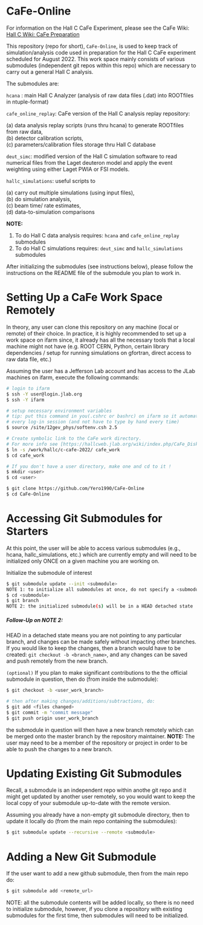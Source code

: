 # CaFe-Online

For information on the Hall C CaFe Experiment, please see the CaFe Wiki:
[Hall C Wiki: CaFe Preparation](https://hallcweb.jlab.org/wiki/index.php/CaFe_Preparation)

This repository (repo for short), `CaFe-Online`, is used to keep track of simulation/analysis code used in preparation for the Hall C CaFe experiment scheduled for August 2022.  This work space mainly consists of various submodules (independent git repos within this repo) which are necessary to carry out a general Hall C analysis.  <br> 

The submodules are: <br>

`hcana` : main Hall C Analyzer (analysis of raw data files (.dat) into ROOTfiles in ntuple-format) <br>

`cafe_online_replay`: CaFe version of the Hall C analysis replay repository: <br> 

(a) data analysis replay scripts (runs thru hcana) to generate ROOTfiles from raw data,  <br>
(b) detector calibration scripts, <br>
(c) parameters/calibration files storage thru Hall C database  <br>

`deut_simc`: modified version of the Hall C simulation software to read numerical files from the Laget deuteron model and apply the event weighting using either Laget PWIA or FSI models.  <br>

`hallc_simulations`: useful scripts to <br>

(a) carry out multiple simulations (using input files), <br>
(b) do simulation analysis, <br>
(c) beam time/ rate estimates, <br>
(d) data-to-simulation comparisons <br>

**NOTE:**  
1. To do Hall C data analysis requires: `hcana` and `cafe_online_replay` submodules  <br>
2. To do Hall C simulations requires: `deut_simc` and `hallc_simulations` submodules

After initializing the submodules (see instructions below), please follow the instructions on the README file of the submodule you plan to work in.

# Setting Up a CaFe Work Space Remotely


In theory, any user can clone this repository on any machine (local or remote) of their choice. In practice, it is highly recommended to set up a work space on ifarm since, it already has all the necessary tools that a local machine might not have (e.g. ROOT CERN, Python, certain library dependencies / setup for running simulations on gfortran, direct access to raw data file, etc.) 

Assuming the user has a Jefferson Lab account and has access to the JLab machines on ifarm, execute the following commands:

```sh
# login to ifarm
$ ssh -Y user@login.jlab.org 
$ ssh -Y ifarm 

# setup necessary environment variables 
# tip: put this command in you(.cshrc or bashrc) on ifarm so it automatically gets called
# every log-in session (and not have to type by hand every time)
$ source /site/12gev_phys/softenv.csh 2.5 

# Create symbolic link to the CaFe work directory. 
# For more info see [https://hallcweb.jlab.org/wiki/index.php/CaFe_Disk_Space]
$ ln -s /work/hallc/c-cafe-2022/ cafe_work 
$ cd cafe_work 

# If you don't have a user directory, make one and cd to it !
$ mkdir <user> 
$ cd <user>

$ git clone https://github.com/Yero1990/CaFe-Online
$ cd CaFe-Online
```

# Accessing Git Submodules for Starters


At this point, the user will be able to access various submodules (e.g., hcana, hallc_simulations, etc.) which are currently empty and will need to be initialized only ONCE on a given machine you are working on. <br>

 Initialize the submodule of interest 

```sh
$ git submodule update --init <submodule>
NOTE 1: to initialize all submodules at once, do not specify a <submodule>
$ cd <submodule>
$ git branch
NOTE 2: the initialized submodule(s) will be in a HEAD detached state
```

##### Follow-Up on NOTE 2:  
HEAD in a detached state means you are not pointing to any particular branch, and changes can be made safely without impacting other branches. If you would like to keep the changes, then a branch would have to be created: `git checkout -b <branch_name>`, and any changes can be saved and push remotely from the new branch. 

`(optional)` If you plan to make significant contributions to the the official submodule in question, then do (from inside the submodule): <br>

```sh
$ git checkout -b <user_work_branch>

# then after making changes/additions/subtractions, do: 
$ git add <files changed>
$ git commit -m "commit message"
$ git push origin user_work_branch
```
the submodule in question will then have a new branch remotely which can be merged onto the master branch by the repository maintainer. **NOTE:** The user may need to be a member of the repository or project in order to be able to push the changes to a new branch.

# Updating Existing Git Submodules


Recall, a submodule is an independent repo within anothe git repo
and it might get updated by another user remotely, so you would want to
keep the local copy of your submodule up-to-date with the remote version. <br>

Assuming you already have a non-empty git submodule directory, then
to update it locally do (from the main repo containing the submodules):

```sh
$ git submodule update --recursive --remote <submodule> 
```


# Adding a New Git Submodule


If the user want to add a new github submodule, then from the main repo do:

```sh
$ git submodule add <remote_url>
``` 

NOTE: all the submodule contents will be added locally,
so there is no need to initialize submodule, however,
if you clone a repository with existing submodules
for the first time, then submodules will need to be initialized.
